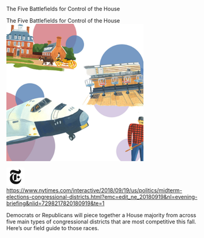 The Five Battlefields for Control of the House

The Five Battlefields for Control of the House
![](../_resources/5459d678862e29f51a81c70ee2a9d40c.png)

![](../_resources/c1150ebfeac128c095f8daaa06ff4b1f.png)https://www.nytimes.com/interactive/2018/09/19/us/politics/midterm-elections-congressional-districts.html?emc=edit_ne_20180919&nl=evening-briefing&nlid=7298217820180919&te=1

Democrats or Republicans will piece together a House majority from across five main types of congressional districts that are most competitive this fall. Here’s our field guide to those races.